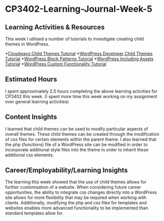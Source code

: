 # CP3402-Learning-Journal-Week-5

## Learning Activities & Resources
This week I utilised a number of tutorials to investigate creating child themes in WordPress.

*[Cloudways Child Themes Tutorial](https://www.cloudways.com/blog/create-child-theme-wordpress/)
*[WordPress Developer Child Themes Tutorial](https://developer.wordpress.org/themes/advanced-topics/child-themes/)
*[WordPress Block Patterns Tutorial](https://developer.wordpress.org/themes/features/block-patterns/)
*[WordPress Including Assets Tutorial](https://developer.wordpress.org/themes/features/block-patterns/)
*[WordPress Custom Functionality Tutorial](https://developer.wordpress.org/themes/features/block-patterns/)


## Estimated Hours
I spent approximately 2.5 hours completing the above learning activities for CP3402 this week. (I spent more time this week working on my assignment over general learning activities)

## Content Insights
I learned that child themes can be used to modify particular aspects of overall themes. These child themes can be created through the modification of css files for certain elements within the parent theme. I also learned that the php (functions) file of a WordPress site can be modified in order to incorporate additional style files into the theme in order to inherit these additional css elements. 

## Career/Employability/Learning Insights
The learning this week showed that the use of child themes allows for further customisation of a website. When considering future career opportunities, the ability to integrate css changes directly into a WordPress site allows for more flexibility that may be required when working with clients. Additionally, modifying the php and css files for templates and websites enables more advanced functionality to be implemented than standard templates allow for. 
